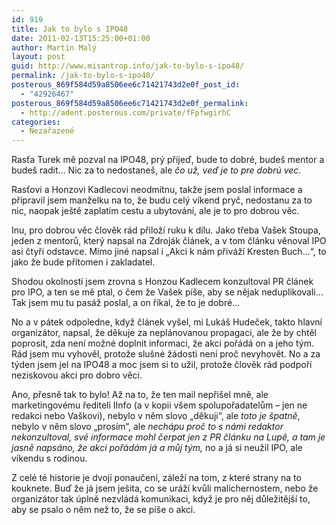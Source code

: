 ```yaml
---
id: 919
title: Jak to bylo s IPO48
date: 2011-02-13T15:25:00+01:00
author: Martin Malý
layout: post
guid: http://www.misantrop.info/jak-to-bylo-s-ipo48/
permalink: /jak-to-bylo-s-ipo48/
posterous_869f584d59a8506ee6c71421743d2e0f_post_id:
  - "42926467"
posterous_869f584d59a8506ee6c71421743d2e0f_permalink:
  - http://adent.posterous.com/private/fFpfwgirhC
categories:
  - Nezařazené
---
```

Rasťa Turek mě pozval na IPO48, pr&yacute; přijeď, bude to dobr&eacute;, bude&scaron; mentor a bude&scaron; radit&#8230; Nic za to nedostane&scaron;, ale _čo už, veď je to pre dobr&uacute; vec_.

Rasťovi a Honzovi Kadlecovi neodm&iacute;tnu, takže jsem poslal informace a připravil jsem manželku na to, že budu cel&yacute; v&iacute;kend pryč, nedostanu za to nic, naopak je&scaron;tě zaplat&iacute;m cestu a ubytov&aacute;n&iacute;, ale je to pro dobrou věc.

Inu, pro dobrou věc člověk r&aacute;d přilož&iacute; ruku k d&iacute;lu. Jako třeba Va&scaron;ek Stoupa, jeden z mentorů, kter&yacute; napsal na Zdroj&aacute;k čl&aacute;nek, a v tom čl&aacute;nku věnoval IPO asi čtyři odstavce. Mimo jin&eacute; napsal i &#8222;Akci k n&aacute;m přiv&aacute;ž&iacute; Kresten Buch&#8230;&#8220;, to jako že bude př&iacute;tomen i zakladatel.

Shodou okolnost&iacute; jsem zrovna s Honzou Kadlecem konzultoval PR čl&aacute;nek pro IPO, a ten se mě ptal, o čem že Va&scaron;ek p&iacute;&scaron;e, aby se nějak neduplikovali&#8230; Tak jsem mu tu pas&aacute;ž poslal, a on ř&iacute;kal, že to je dobr&eacute;&#8230;

No a v p&aacute;tek odpoledne, když čl&aacute;nek vy&scaron;el, mi Luk&aacute;&scaron; Hudeček, takto hlavn&iacute; organiz&aacute;tor, napsal, že děkuje za nepl&aacute;novanou propagaci, ale že by chtěl poprosit, zda nen&iacute; možn&eacute; doplnit informaci, že akci poř&aacute;d&aacute; on a jeho t&yacute;m. R&aacute;d jsem mu vyhověl, protože slu&scaron;n&eacute; ž&aacute;dosti nen&iacute; proč nevyhovět. No a za t&yacute;den jsem jel na IPO48 a moc jsem si to užil, protože člověk r&aacute;d podpoř&iacute; neziskovou akci pro dobro věci.

Ano, přesně tak to bylo! Až na to, že ten mail nepři&scaron;el mně, ale marketingov&eacute;mu řediteli IInfo (a v kopii v&scaron;em spolupořadatelům &#8211; jen ne redakci nebo Va&scaron;kovi), nebylo v něm slovo &#8222;děkuji&#8220;, ale _toto je &scaron;patně_, nebylo v něm slovo &#8222;pros&iacute;m&#8220;, ale _nech&aacute;pu proč to s n&aacute;mi redaktor nekonzultoval, sv&eacute; informace mohl čerpat jen z PR čl&aacute;nku na Lupě, a tam je jasně naps&aacute;no, že akci poř&aacute;d&aacute;m j&aacute; a můj t&yacute;m,_ no a j&aacute; si neužil IPO, ale v&iacute;kendu s rodinou.

Z cel&eacute; t&eacute; historie je dvoj&iacute; ponaučen&iacute;, z&aacute;lež&iacute; na tom, z kter&eacute; strany na to kouknete. Buď že j&aacute; jsem je&scaron;ita, co se ur&aacute;ž&iacute; kvůli malichernostem, nebo že organiz&aacute;tor tak &uacute;plně nezvl&aacute;d&aacute; komunikaci, když je pro něj důležitěj&scaron;&iacute; to, aby se psalo o něm než to, že se p&iacute;&scaron;e o akci.